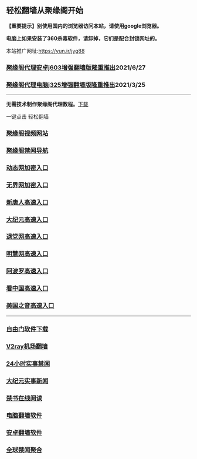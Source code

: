 ## 轻松翻墙从聚缘阁开始

**【重要提示】别使用国内的浏览器访问本站，请使用google浏览器。**

**电脑上如果安装了360杀毒软件，请卸掉，它们是配合封锁网址的。**

本站推广网址:https://yun.ir/jyg88

### [聚缘阁代理安卓j603增强翻墙版隆重推出](https://gitlab.com/juyuange/2/-/raw/master/j603.apk)2021/6/27

### [聚缘阁代理电脑j325增强翻墙版隆重推出](https://gitlab.com/juyuange/2/-/raw/master/j325dn.rar)2021/3/25

***



**无需技术制作聚缘阁代理教程。**[下载](https://gitlab.com/j25414/jyg/-/raw/master/jygdl.rar)

一键点击 轻松翻墙



### [聚缘阁视频网站](https://vvg-breeze-7d70.svnpgyiu.workers.dev)

### [聚缘阁禁闻导航](https://d3.ebra7.gq/)

### [动态网加密入口](https://4r.gsrre.tk/duyytt/t444p)

### [无界网加密入口](https://4r.gsrre.tk/avvru/n12t)

### [新唐人高速入口](https://4r.gsrre.tk/ooort/a5t)

### [大纪元高速入口](https://4r.gsrre.tk/yeep/e7b)

### [退党网高速入口](https://4r.gsrre.tk/akttw/w8e)

### [明慧网高速入口](https://4r.gsrre.tk/utttb/e3w)

### [阿波罗高速入口](https://4r.gsrre.tk/aso5p/p13a)

### [看中国高速入口](https://4r.gsrre.tk/aa5ker/p11n)

### [美国之音高速入口](https://4r.gsrre.tk/nn3kl/y18m)

***






### [自由门软件下载](https://git.io/skyfree)

### [V2ray机场翻墙](https://github.com/bannedbook/fanqiang/wiki/V2ray%E6%9C%BA%E5%9C%BA)

### [24小时实事禁闻](https://github.com/fyvn2199/djy/blob/master/gb/n24hr.md?dfh#1)

### [大纪元实事新闻](https://github.com/fyvn2199/djy/blob/master/gb/nsc413.md?dfh#1)

### [禁书在线阅读](https://github.com/txyzum203/djy/blob/master/gb/9p.md?flntdtv#1)

### [电脑翻墙软件](https://github.com/Alvin9999/new-pac/wiki)

### [安卓翻墙软件](https://git.io/afq)

### [全球禁闻聚合](https://github.com/gfw-breaker/banned-news1/blob/master/README.md)












